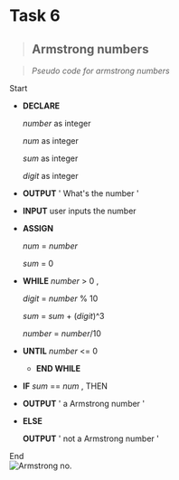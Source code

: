 # Task 6

>## __Armstrong numbers__


>_Pseudo code for armstrong numbers_ 

Start

* __DECLARE__ 

     *number* as integer

     *num* as integer

     *sum* as integer

     *digit* as integer

 * __OUTPUT__  ' What's the number '  

 * __INPUT__  user inputs the number

 * __ASSIGN__ 

      *num* = *number*

      *sum* = 0


        
 * __WHILE__    *number* > 0 ,

      *digit* = *number* % 10

      *sum* = *sum* + (*digit*)^3

      *number* = *number*/10

  * __UNTIL__    *number* <= 0  
  
    * __END WHILE__  

 * __IF__   *sum* == *num* , THEN 


 *   __OUTPUT__        ' a Armstrong number '

*  __ELSE__


   __OUTPUT__        ' not a Armstrong number '

  End   
 ![Armstrong no.](Flow.armstrong)
 

    


    




    







